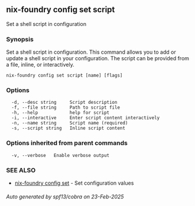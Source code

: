 ## nix-foundry config set script

Set a shell script in configuration

### Synopsis

Set a shell script in configuration.
This command allows you to add or update a shell script in your configuration.
The script can be provided from a file, inline, or interactively.

```
nix-foundry config set script [name] [flags]
```

### Options

```
  -d, --desc string     Script description
  -f, --file string     Path to script file
  -h, --help            help for script
  -i, --interactive     Enter script content interactively
  -n, --name string     Script name (required)
  -s, --script string   Inline script content
```

### Options inherited from parent commands

```
  -v, --verbose   Enable verbose output
```

### SEE ALSO

* [nix-foundry config set](nix-foundry_config_set.md)	 - Set configuration values

###### Auto generated by spf13/cobra on 23-Feb-2025
